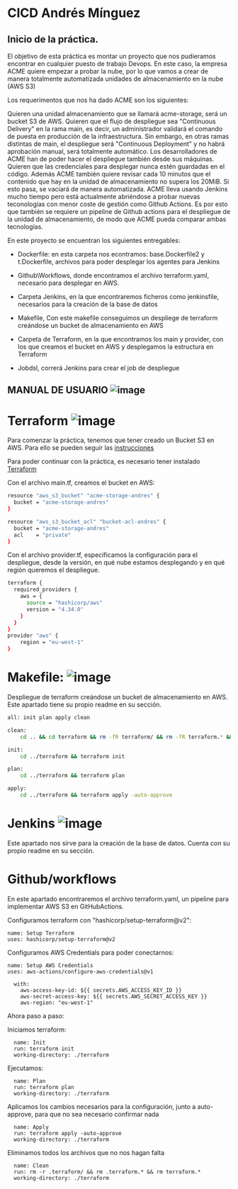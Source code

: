 # CICD Andrés Mínguez

## Inicio de la práctica.

El objetivo de esta práctica es montar un proyecto que nos pudieramos encontrar en cualquier puesto de trabajo Devops.
En este caso, la empresa ACME quiere empezar a probar la nube, por lo que vamos a crear de manera totalmente automatizada unidades de almacenamiento en la nube (AWS S3)

Los requerimentos que nos ha dado ACME son los siguientes:

Quieren una unidad almacenamiento que se llamará acme-storage, será un bucket S3 de AWS.
Quieren que el flujo de despliegue sea "Continuous Delivery" en la rama main, es decir, un administrador validará el comando de puesta en producción de la infraestructura.
Sin embargo, en otras ramas distintas de main, el despliegue será "Continuous Deployment" y no habrá aprobación manual, será totalmente automático.
Los desarrolladores de ACME han de poder hacer el despliegue también desde sus máquinas.
Quieren que las credenciales para desplegar nunca estén guardadas en el código.
Además ACME también quiere revisar cada 10 minutos que el contenido que hay en la unidad de almacenamiento no supera los 20MiB. Si esto pasa, se vaciará de manera automatizada.
ACME lleva usando Jenkins mucho tiempo pero está actualmente abriéndose a probar nuevas teconologías con menor coste de gestión como Github Actions. Es por esto que también se requiere un pipeline de Github actions para el despliegue de la unidad de almacenamiento, de modo que ACME pueda comparar ambas tecnologías.


En este proyecto se encuentran los siguientes entregables:

- Dockerfile: en esta carpeta nos econtramos:
    base.Dockerfile2 y t.Dockerfile, archivos para poder desplegar los agentes para Jenkins

- Github\Workflows, donde encontramos el archivo terraform.yaml, necesario para desplegar en AWS.

- Carpeta Jenkins, en la que encontraremos ficheros como jenkinsfile, necesarios para la creación de la base de datos

- Makefile, Con este makefile conseguimos un despliege de terraform creándose un bucket de almacenamiento en AWS 

- Carpeta de Terraform, en la que encontramos los main y provider, con los que creamos el bucket en  AWS y desplegamos la estructura en Terraform

- Jobdsl,  correrá Jenkins para crear el job de despliegue


## MANUAL DE USUARIO  ![image](https://user-images.githubusercontent.com/86802349/203499307-39d7bb65-0065-4c71-92ca-98a36e07755a.png)



# Terraform  ![image](https://user-images.githubusercontent.com/86802349/203499184-57f29040-3e25-47a9-b943-9e45ff78c452.png)


Para comenzar la práctica, tenemos que tener creado un Bucket S3 en AWS. Para ello se pueden seguir las [instrucciones](https://docs.aws.amazon.com/AmazonS3/latest/userguide/create-bucket-overview.html)  


Para poder continuar con la práctica, es necesario tener instalado [Terraform](https://developer.hashicorp.com/terraform/tutorials/aws-get-started/install-cli) 



Con el archivo main.tf, creamos el bucket en AWS:
```sh
resource "aws_s3_bucket" "acme-storage-andres" {
  bucket = "acme-storage-andres"
}

resource "aws_s3_bucket_acl" "bucket-acl-andres" {
  bucket = "acme-storage-andres"
  acl    = "private"
}
```
Con el archivo provider.tf, especificamos la configuración para el despliegue, desde la versión, en qué nube estamos desplegando y en qué región queremos el despliegue.
```sh
terraform {
  required_providers {
    aws = {
      source = "hashicorp/aws"
      version = "4.34.0"
    }
  }
}
provider "aws" {
    region = "eu-west-1"
}
```

# Makefile: ![image](https://user-images.githubusercontent.com/86802349/203499835-87d8779c-cb6e-46c5-864a-a2e88b31488c.png)


Despliegue de terraform creándose un bucket de almacenamiento en AWS. Este apartado tiene su propio readme en su sección.
```sh
all: init plan apply clean

clean:
	cd .. && cd terraform && rm -fR terraform/ && rm -fR terraform.* && rm -fR .terraform.*

init:
	cd ../terraform && terraform init

plan:
	cd ../terraform && terraform plan

apply:
	cd ../terraform && terraform apply -auto-approve
```

# Jenkins  ![image](https://user-images.githubusercontent.com/86802349/203498956-efd38802-a80b-4f0d-b7c5-8d8cbae74072.png)


Este apartado nos sirve para la creación de la base de datos. Cuenta con su propio readme en su sección.

# Github/workflows

En este apartado encontraremos el archivo terraform.yaml, un pipeline para implementar AWS S3 en GitHubActions.


Configuramos terraform con "hashicorp/setup-terraform@v2":

    name: Setup Terraform
    uses: hashicorp/setup-terraform@v2

Configuramos AWS Credentials para poder conectarnos:

    name: Setup AWS Credentials
    uses: aws-actions/configure-aws-credentials@v1
      
      with:
        aws-access-key-id: ${{ secrets.AWS_ACCESS_KEY_ID }}
        aws-secret-access-key: ${{ secrets.AWS_SECRET_ACCESS_KEY }}
        aws-region: "eu-west-1"


Ahora paso a paso: 

Iniciamos terraform:

      name: Init
      run: terraform init
      working-directory: ./terraform

Ejecutamos:

      name: Plan
      run: terraform plan
      working-directory: ./terraform

 Aplicamos los cambios necesarios para la configuración, junto a auto-approve, para que no sea necesario confirmar nada

      name: Apply
      run: terraform apply -auto-approve
      working-directory: ./terraform

 Eliminamos todos los archivos que no nos hagan falta

      name: Clean
      run: rm -r .terraform/ && rm .terraform.* && rm terraform.*
      working-directory: ./terraform











  
